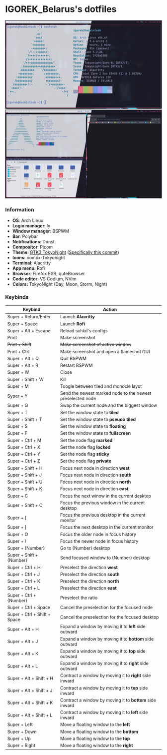 # IGOREK_Belarus's dotfiles

<img src="./screenshots/Main.png">
<img src="./screenshots/Showcase.png">

### Information

- **OS**: Arch Linux
- **Login manager**: ly
- **Window manager**: BSPWM
- **Bar**: Polybar
- **Notifications**: Dunst
- **Compositor**: Picom
- **Theme**: [GTK3 TokyoNight](https://github.com/Fausto-Korpsvart/Tokyo-Night-GTK-Theme) ([Specifically this commit](https://github.com/Fausto-Korpsvart/Tokyonight-GTK-Theme/commit/94fba793d3e25f1da0f769d4f41e2fff6e1d0724))
- **Icons**: oomox-Tokyonight
- **Terminal**: Alacritty
- **App menu**: Rofi
- **Browser**: Firefox ESR, quteBrowser
- **Code editor**: VS Codium, NVim
- **Colors:** TokyoNight (Day, Moon, Storm, Night)

### Keybinds

| Keybind | Action |
| --- | --- |
| Super + Return/Enter | Launch **Alacritty** |
| Super + Space | Launch **Rofi** |
| Super + Alt + Escape | Reload sxhkd's configs |
| Print | Make screenshot |
| ~~Print + Shift~~ | ~~Make screenshot of active window~~ |
| Print + Ctrl | Make screenshot and open a flameshot GUI |
| Super + Alt + Q | Quit BSPWM |
| Super + Alt + R | Restart BSPWM |
| Super + W | Close |
| Super + Shift + W | Kill |
| Super + M | Toogle between tiled and monocle layot |
| Syper + Y | Send the newest marked node to the newest preselected node |
| Super + G | Swap the current node and the biggest window |
| Super + T | Set the window state to **tiled** |
| Super + Shift + T | Set the window state to **pseudo tiled** |
| Super + S | Set the window state to **floating** |
| Super + F | Set the window state to **fullscreen** |
| Super + Ctrl + M | Set the node flag **marked** |
| Super + Ctrl + X | Set the node flag **locked** |
| Super + Ctrl + Y | Set the node flag **sticky** |
| Super + Ctrl + Z | Set the node flag **private** |
| Super + Shift + H | Focus next node in direction **west** |
| Super + Shift + J | Focus next node in direction **south** |
| Super + Shift + U | Focus next node in direction **north** |
| Super + Shift + K | Focus next node in direction **east** |
| Super + C | Focus the next winow in the current desktop |
| Super + Shift + C | Focus the previous window in the current desktop |
| Super + [ | Focus the previous desktop in the current monitor |
| Super + ] | Focus the next desktop in the current monitor |
| Super + O | Focus the older node in focus history |
| Super + I | Focus the newer node in focus history |
| Super + {Number} | Go to {Number} desktop |
| Super + Shift + {Number} | Send focused window to {Number} desktop |
| Super + Ctrl + H | Preselect the direction **west** |
| Super + Ctrl + J | Preselect the direction **south** |
| Super + Ctrl + K | Preselect the direction **north** |
| Super + Ctrl + L | Preselect the direction **east** |
| Super + Ctrl + {Number} | Preselect the ratio |
| Super + Ctrl + Space | Cancel the preselection for the focused node |
| Super + Ctrl + Shift + Space | Cancel the preselection for the focused desktop |
| Super + Alt + H | Expand a window by moving it to **left** side outward |
| Super + Alt + J | Expand a window by moving it to **bottom** side outward |
| Super + Alt + K | Expand a window by moving it to **top** side outward |
| Super + Alt + L | Expand a window by moving it to **right** side outward |
| Super + Alt + Shift + H | Contract a window by moving it to **right** side inward |
| Super + Alt + Shift + J | Contract a window by moving it to **top** side inward |
| Super + Alt + Shift + K | Contract a window by moving it to **bottom** side inward |
| Super + Alt + Shift + L | Contract a window by moving it to **left** side inward |
| Super + Left | Move a floating window to the **left** |
| Super + Down | Move a floating window to the **bottom** |
| Super + Up | Move a floating window to the **top** |
| Super + Right | Move a floating window to the **right** |